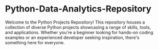 # Python-Data-Analytics-Repository
Welcome to the Python Projects Repository! This repository houses a collection of diverse Python projects showcasing a range of skills, tools, and applications. Whether you're a beginner looking for hands-on coding examples or an experienced developer seeking inspiration, there's something here for everyone.
